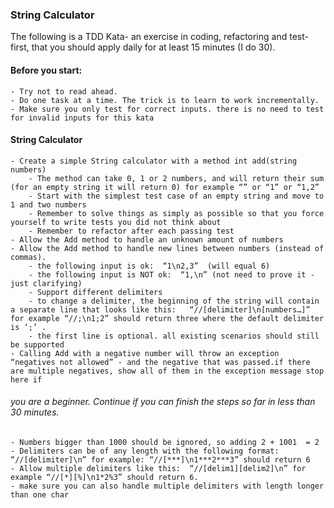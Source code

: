 ### String Calculator

The following is a TDD Kata- an exercise in coding, refactoring and test-first, that you should apply daily for at least 15 minutes (I do 30).

#### Before you start:

    - Try not to read ahead.
    - Do one task at a time. The trick is to learn to work incrementally.
    - Make sure you only test for correct inputs. there is no need to test for invalid inputs for this kata

#### String Calculator

    - Create a simple String calculator with a method int add(string numbers)
        - The method can take 0, 1 or 2 numbers, and will return their sum (for an empty string it will return 0) for example “” or “1” or “1,2”
        - Start with the simplest test case of an empty string and move to 1 and two numbers
        - Remember to solve things as simply as possible so that you force yourself to write tests you did not think about
        - Remember to refactor after each passing test
    - Allow the Add method to handle an unknown amount of numbers
    - Allow the Add method to handle new lines between numbers (instead of commas).
        - the following input is ok:  “1\n2,3”  (will equal 6)
        - the following input is NOT ok:  “1,\n” (not need to prove it - just clarifying)
        - Support different delimiters
        - to change a delimiter, the beginning of the string will contain a separate line that looks like this:   “//[delimiter]\n[numbers…]” for example “//;\n1;2” should return three where the default delimiter is ‘;’ .
        - the first line is optional. all existing scenarios should still be supported
    - Calling Add with a negative number will throw an exception “negatives not allowed” - and the negative that was passed.if there are multiple negatives, show all of them in the exception message stop here if

###### you are a beginner. Continue if you can finish the steps so far in less than 30 minutes.
    - Numbers bigger than 1000 should be ignored, so adding 2 + 1001  = 2
    - Delimiters can be of any length with the following format:  “//[delimiter]\n” for example: “//[***]\n1***2***3” should return 6
    - Allow multiple delimiters like this:  “//[delim1][delim2]\n” for example “//[*][%]\n1*2%3” should return 6.
    - make sure you can also handle multiple delimiters with length longer than one char
